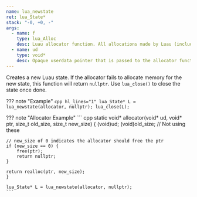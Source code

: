 ```yaml
---
name: lua_newstate
ret: lua_State*
stack: "-0, +0, -"
args:
  - name: f
    type: lua_Alloc
    desc: Luau allocator function. All allocations made by Luau (including the construction of the state) are done through this allocator.
  - name: ud
    type: void*
    desc: Opaque userdata pointer that is passed to the allocator function.
---
```


Creates a new Luau state. If the allocator fails to allocate
memory for the new state, this function will return `nullptr`.
Use `lua_close()` to close the state once done.

??? note "Example"
	``` cpp hl_lines="1"
	lua_State* L = lua_newstate(allocator, nullptr);
	lua_close(L);
	```

??? note "Allocator Example"
	``` cpp
	static void* allocator(void* ud, void* ptr, size_t old_size, size_t new_size) {
	(void)ud; (void)old_size; // Not using these

	// new_size of 0 indicates the allocator should free the ptr
	if (new_size == 0) {
		free(ptr);
		return nullptr;
	}

	return realloc(ptr, new_size);
	}

	lua_State* L = lua_newstate(allocator, nullptr);
	```
